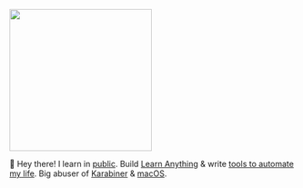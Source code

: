 <img width="250" heigth="400" src="https://assets.merveilles.town/media_attachments/files/000/852/844/original/e8f82a4ccddd9adb.jpg"></img>

👋 Hey there! I learn in [public](https://wiki.nikitavoloboev.xyz). Build [Learn Anything](https://learn-anything.xyz) & write [tools to automate my life](https://wiki.nikitavoloboev.xyz/sharing/my-github). Big abuser of [Karabiner](https://github.com/nikitavoloboev/dotfiles) & [macOS](https://github.com/nikitavoloboev/my-mac-os).
